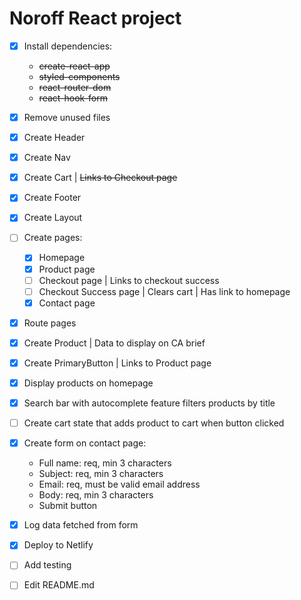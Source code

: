 # Noroff React project

- [x] Install dependencies:

  - ~~create-react-app~~
  - ~~styled-components~~
  - ~~react-router-dom~~
  - ~~react-hook-form~~

- [x] Remove unused files

- [x] Create Header

- [x] Create Nav

- [x] Create Cart | ~~Links to Checkout page~~

- [x] Create Footer

- [x] Create Layout

- [ ] Create pages:

  - [x] Homepage
  - [x] Product page
  - [ ] Checkout page | Links to checkout success
  - [ ] Checkout Success page | Clears cart | Has link to homepage
  - [x] Contact page

- [x] Route pages

- [x] Create Product | Data to display on CA brief

- [x] Create PrimaryButton | Links to Product page

- [x] Display products on homepage

- [x] Search bar with autocomplete feature filters products by title

- [ ] Create cart state that adds product to cart when button clicked

- [x] Create form on contact page:

  - Full name: req, min 3 characters
  - Subject: req, min 3 characters
  - Email: req, must be valid email address
  - Body: req, min 3 characters
  - Submit button

- [x] Log data fetched from form

- [x] Deploy to Netlify

- [ ] Add testing

- [ ] Edit README.md
